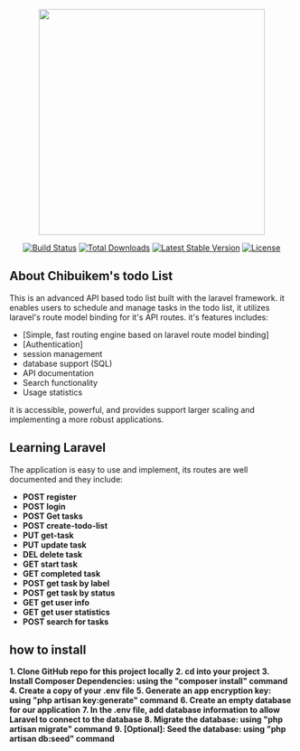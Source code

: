 <p align="center"><a href="https://laravel.com" target="_blank"><img src="https://raw.githubusercontent.com/laravel/art/master/logo-lockup/5%20SVG/2%20CMYK/1%20Full%20Color/laravel-logolockup-cmyk-red.svg" width="400"></a></p>

<p align="center">
<a href="https://travis-ci.org/laravel/framework"><img src="https://travis-ci.org/laravel/framework.svg" alt="Build Status"></a>
<a href="https://packagist.org/packages/laravel/framework"><img src="https://img.shields.io/packagist/dt/laravel/framework" alt="Total Downloads"></a>
<a href="https://packagist.org/packages/laravel/framework"><img src="https://img.shields.io/packagist/v/laravel/framework" alt="Latest Stable Version"></a>
<a href="https://packagist.org/packages/laravel/framework"><img src="https://img.shields.io/packagist/l/laravel/framework" alt="License"></a>
</p>

## About Chibuikem's todo List

This is an advanced API based todo list built with the laravel framework. it enables users to schedule and manage 
tasks in the todo list, it utilizes laravel's route model binding for it's API routes.
 it's features includes:

- [Simple, fast routing engine based on laravel route model binding]<!-- (https://laravel.com/docs/routing). -->
- [Authentication]<!-- (https://laravel.com/docs/container). -->
- session management<!-- (https://laravel.com/docs/session) and [cache](https://laravel.com/docs/cache) storage. -->
- database support (SQL)<!-- (https://laravel.com/docs/eloquent). -->
- API documentation<!-- (https://laravel.com/docs/migrations). -->
- Search functionality<!-- (https://laravel.com/docs/migrations). -->
- Usage statistics

it is accessible, powerful, and provides support larger scaling and implementing a more robust applications.

## Learning Laravel
The application is easy to use and implement, its routes are well documented and they include:
- **POST register**
- **POST  login**
- **POST  Get tasks**
- **POST  create-todo-list**
- **PUT  get-task**
- **PUT  update task**
- **DEL  delete task**
- **GET  start task**
- **GET  completed task**
- **POST get task by label**
- **POST get task by status**
- **GET  get user info**
- **GET  get user statistics**
- **POST search for tasks**

## how to install
**1. Clone GitHub repo for this project locally**
**2. cd into your project**
**3. Install Composer Dependencies: using the "composer install" command**
**4. Create a copy of your .env file**
**5. Generate an app encryption key: using "php artisan key:generate" command**
**6. Create an empty database for our application**
**7. In the .env file, add database information to allow Laravel to connect to the database**
**8. Migrate the database: using "php artisan migrate" command**
**9. [Optional]: Seed the database: using "php artisan db:seed" command**
